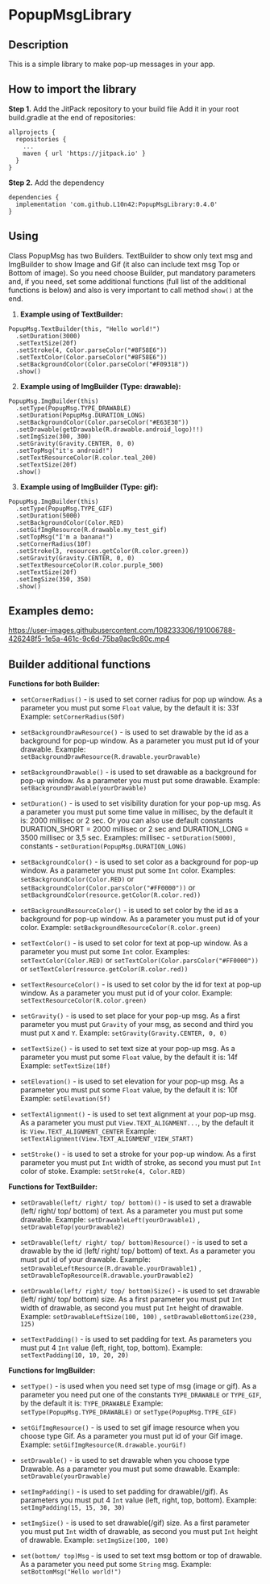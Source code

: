 # PopupMsgLibrary

## Description
This is a simple library to make pop-up messages in your app.

## How to import the library 
**Step 1.** Add the JitPack repository to your build file
Add it in your root build.gradle at the end of repositories:
```
allprojects {
  repositories {
    ...
    maven { url 'https://jitpack.io' }
  }
}
```

**Step 2.** Add the dependency
```
dependencies {
  implementation 'com.github.L10n42:PopupMsgLibrary:0.4.0'
}
```
## Using ##
Class PopupMsg has two Builders. TextBuilder to show only text msg and ImgBuilder to show Image and Gif (it also can include text msg Top or Bottom of image). So you need choose Builder,  put mandatory parameters and, if you need, set some additional functions (full list of the additional functions is below) and also is very important to call method `show()` at the end.

1. **Example using of TextBuilder:**
```
PopupMsg.TextBuilder(this, "Hello world!")
  .setDuration(3000)
  .setTextSize(20f)
  .setStroke(4, Color.parseColor("#8F58E6"))
  .setTextColor(Color.parseColor("#8F58E6"))
  .setBackgroundColor(Color.parseColor("#F09318"))
  .show()
```

2. **Example using of ImgBuilder (Type: drawable):**
```
PopupMsg.ImgBuilder(this)
  .setType(PopupMsg.TYPE_DRAWABLE)
  .setDuration(PopupMsg.DURATION_LONG)
  .setBackgroundColor(Color.parseColor("#E63E30"))
  .setDrawable(getDrawable(R.drawable.android_logo)!!)
  .setImgSize(300, 300)
  .setGravity(Gravity.CENTER, 0, 0)
  .setTopMsg("it's android!")
  .setTextResourceColor(R.color.teal_200)
  .setTextSize(20f)
  .show()
```

3. **Example using of ImgBuilder (Type: gif):**
```
PopupMsg.ImgBuilder(this)
  .setType(PopupMsg.TYPE_GIF)
  .setDuration(5000)
  .setBackgroundColor(Color.RED)
  .setGifImgResource(R.drawable.my_test_gif)
  .setTopMsg("I'm a banana!")
  .setCornerRadius(10f)
  .setStroke(3, resources.getColor(R.color.green))
  .setGravity(Gravity.CENTER, 0, 0)
  .setTextResourceColor(R.color.purple_500)
  .setTextSize(20f)
  .setImgSize(350, 350)
  .show()
```
## Examples demo: ##
https://user-images.githubusercontent.com/108233306/191006788-426248f5-1e5a-461c-9c6d-75ba9ac9c80c.mp4

## Builder additional functions
**Functions for both Builder:**
- `setCornerRadius()` - is used to set corner radius for pop up window. As a parameter you must put some `Float` value, by the default it is: 33f 
Example: `setCornerRadius(50f)`

- `setBackgroundDrawResource()` - is used to set drawable by the id as a background for pop-up window. As a parameter you must put id of your drawable. 
Example: `setBackgroundDrawResource(R.drawable.yourDrawable)`

- `setBackgroundDrawable()` - is used to set drawable as a background for pop-up window. As a parameter you must put some drawable.
Example: `setBackgroundDrawable(yourDrawable)`

- `setDuration()` - is used to set visibility duration for your pop-up msg. As a parameter you must put some time value in millisec, by the default it is: 2000 millisec or 2 sec. Or you can also use default constants DURATION_SHORT = 2000 millisec or 2 sec and DURATION_LONG = 3500 millisec or 3,5 sec.
Examples: 
millisec - `setDuration(5000)`,
constants - `setDuration(PopupMsg.DURATION_LONG)`

- `setBackgroundColor()` - is used to set color as a background for pop-up window. As a parameter you must put some `Int` color.
Examples: `setBackgroundColor(Color.RED)` or `setBackgroundColor(Color.parsColor("#FF0000"))` or `setBackgroundColor(resource.getColor(R.color.red))`

- `setBackgroundResourceColor()` - is used to set color by the id as a background for pop-up window. As a parameter you must put id of your color.
Example: `setBackgroundResourceColor(R.color.green)`

- `setTextColor()` - is used to set color for text at pop-up window. As a parameter you must put some `Int` color.
Examples: `setTextColor(Color.RED)` or `setTextColor(Color.parsColor("#FF0000"))` or `setTextColor(resource.getColor(R.color.red))`

- `setTextResourceColor()` - is used to set color by the id for text at pop-up window. As a parameter you must put id of your color.
Example: `setTextResourceColor(R.color.green)`

- `setGravity()` - is used to set place for your pop-up msg. As a first parameter you must put `Gravity` of your msg, as second and third you must put `X` and `Y`.
Example: `setGravity(Gravity.CENTER, 0, 0)`

- `setTextSize()` - is used to set text size at your pop-up msg. As a parameter you must put some `Float` value, by the default it is: 14f
Example: `setTextSize(18f)`

- `setElevation()` - is used to set elevation for your pop-up msg. As a parameter you must put some `Float` value, by the default it is: 10f
Example: `setElevation(5f)`

- `setTextAlignment()` - is used to set text alignment at your pop-up msg. As a parameter you must put `View.TEXT_ALIGNMENT...`, by the default it is: `View.TEXT_ALIGNMENT_CENTER`
Example: `setTextAlignment(View.TEXT_ALIGNMENT_VIEW_START)`

- `setStroke()` - is used to set a stroke for your pop-up window. As a first parameter you must put `Int` width of stroke, as second you must put `Int` color of stoke.
Example: `setStroke(4, Color.RED)`

**Functions for TextBuilder:**
- `setDrawable(left/ right/ top/ bottom)()` - is used to set a drawable (left/ right/ top/ bottom) of text. As a parameter you must put some drawable.
Example: `setDrawableLeft(yourDrawable1)` , `setDrawableTop(yourDrawable2)`

- `setDrawable(left/ right/ top/ bottom)Resource()` - is used to set a drawable by the id (left/ right/ top/ bottom) of text. As a parameter you must put id of your drawable.
Example: `setDrawableLeftResource(R.drawable.yourDrawable1)` , `setDrawableTopResource(R.drawable.yourDrawable2)`

- `setDrawable(left/ right/ top/ bottom)Size()` - is used to set drawable (left/ right/ top/ bottom) size. As a first parameter you must put `Int` width of drawable, as second you must put `Int` height of drawable.
Example: `setDrawableLeftSize(100, 100)` , `setDrawableBottomSize(230, 125)`

- `setTextPadding()` - is used to set padding for text. As parameters you must put 4 `Int` value (left, right, top, bottom).
Example: `setTextPadding(10, 10, 20, 20)`

**Functions for ImgBuilder:**
- `setType()` - is used when you need set type of msg (image or gif). As a parameter you need put one of the constants `TYPE_DRAWABLE` or `TYPE_GIF`, by the default it is: `TYPE_DRAWABLE`
Example: `setType(PopupMsg.TYPE_DRAWABLE)` or `setType(PopupMsg.TYPE_GIF)`

- `setGifImgResource()` - is used to set gif image resource when you choose type Gif. As a parameter you must put id of your Gif image.
Example: `setGifImgResource(R.drawable.yourGif)`

- `setDrawable()` - is used to set drawable when you choose type Drawable. As a parameter you must put some drawable.
Example: `setDrawable(yourDrawable)`

- `setImgPadding()` - is used to set padding for drawable(/gif). As parameters you must put 4 `Int` value (left, right, top, bottom).
Example: `setImgPadding(15, 15, 30, 30)`

- `setImgSize()` - is used to set drawable(/gif) size. As a first parameter you must put `Int` width of drawable, as second you must put `Int` height of drawable.
Example: `setImgSize(100, 100)`

- `set(bottom/ top)Msg` - is used to set text msg bottom or top of drawable. As a parameter you need put some `String` msg.
Example: `setBottomMsg("Hello world!")`
